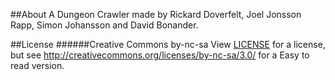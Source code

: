 ##About
A Dungeon Crawler made by Rickard Doverfelt, Joel Jonsson Rapp, Simon Johansson and David Bonander.

##License
######Creative Commons by-nc-sa
View [LICENSE](https://github.com/solvillan/dungeonCrawler/blob/master/LICENSE) for a license,
but see http://creativecommons.org/licenses/by-nc-sa/3.0/ for a Easy to read version.